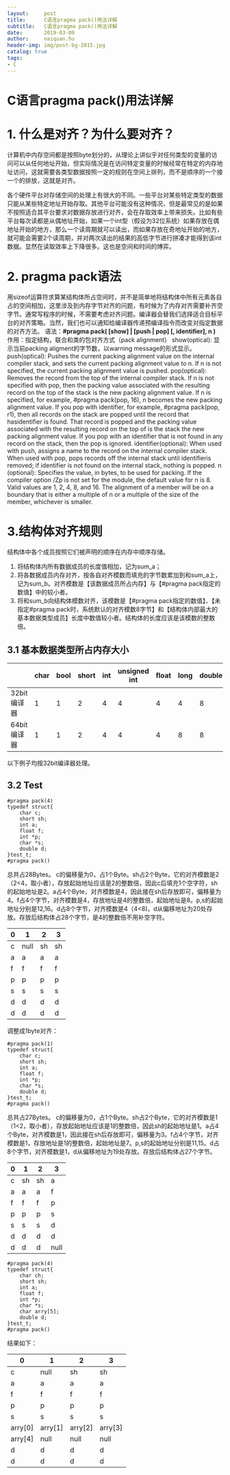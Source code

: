 ```yaml
---
layout:     post
title:      C语言pragma pack()用法详解
subtitle:   C语言pragma pack()用法详解
date:       2019-03-09
author:     naiquan.hu
header-img: img/post-bg-2015.jpg
catalog: true
tags:
- C
---
```



# C语言pragma pack()用法详解



# 1. 什么是对齐？为什么要对齐？
计算机中内存空间都是按照byte划分的，从理论上讲似乎对任何类型的变量的访问可以从任何地址开始，但实际情况是在访问特定变量的时候经常在特定的内存地址访问，这就需要各类型数据按照一定的规则在空间上排列，而不是顺序的一个接一个的排放，这就是对齐。

各个硬件平台对存储空间的处理上有很大的不同。一些平台对某些特定类型的数据只能从某些特定地址开始存取。其他平台可能没有这种情况，但是最常见的是如果不按照适合其平台要求对数据存放进行对齐，会在存取效率上带来损失。比如有些平台每次读都是从偶地址开始，如果一个int型（假设为32位系统）如果存放在偶地址开始的地方，那么一个读周期就可以读出，而如果存放在奇地址开始的地方，就可能会需要2个读周期，并对两次读出的结果的高低字节进行拼凑才能得到该int数据。显然在读取效率上下降很多。这也是空间和时间的博弈。

# 2. pragma pack语法
用sizeof运算符求算某结构体所占空间时，并不是简单地将结构体中所有元素各自占的空间相加，这里涉及到内存字节对齐的问题，有时候为了内存对齐需要补齐空字节。通常写程序的时候，不需要考虑对齐问题。编译器会替我们选择适合目标平台的对齐策略。当然，我们也可以通知给编译器传递预编译指令而改变对指定数据的对齐方法。
语法：**#pragma pack( [show] | [push | pop] [, identifier], n )**
作用：指定结构，联合和类的包对齐方式（pack alignment）
show(optical):
显示当前packing aligment的字节数，以warning message的形式显示。
push(optical):
Pushes the current packing alignment value on the internal compiler stack, and sets the current packing alignment value to n. If n is not specified, the current packing alignment value is pushed.
pop(optical):
Removes the record from the top of the internal compiler stack. If n is not specified with pop, then the packing value associated with the resulting record on the top of the stack is the new packing alignment value. If n is specified, for example, #pragma pack(pop, 16), n becomes the new packing alignment value. If you pop with identifier, for example, #pragma pack(pop, r1), then all records on the stack are popped until the record that hasidentifier is found. That record is popped and the packing value associated with the resulting record on the top of is the stack the new packing alignment value. If you pop with an identifier that is not found in any record on the stack, then the pop is ignored.
identifier(optional):
When used with push, assigns a name to the record on the internal compiler stack. When used with pop, pops records off the internal stack until identifieris removed; if identifier is not found on the internal stack, nothing is popped.
n (optional):
Specifies the value, in bytes, to be used for packing. If the compiler option /Zp is not set for the module, the default value for n is 8. Valid values are 1, 2, 4, 8, and 16. The alignment of a member will be on a boundary that is either a multiple of n or a multiple of the size of the member, whichever is smaller.

# 3.结构体对齐规则

结构体中各个成员按照它们被声明的顺序在内存中顺序存储。
1. 将结构体内所有数据成员的长度值相加，记为sum_a； 
2. 将各数据成员内存对齐，按各自对齐模数而填充的字节数累加到和sum_a上，记为sum_b。对齐模数是【该数据成员所占内存】与【#pragma pack指定的数值】中的较小者。
3. 将和sum_b向结构体模数对齐，该模数是【#pragma pack指定的数值】、【未指定#pragma pack时，系统默认的对齐模数8字节】和【结构体内部最大的基本数据类型成员】长度中数值较小者。结构体的长度应该是该模数的整数倍。
## 3.1 基本数据类型所占内存大小

|  | char | bool | short | int | unsigned int | float | long | double | long long | long double | 指针 |
| ------ | ------ | ------ | ------ | ------ | ------ | ------ | ------ | ------ | ------ | ------ | ------ |
| 32bit编译器 | 1 | 1 | 2 | 4 | 4 | 4 | 4 | 8 | 8 | 8 | 4 |
| 64bit编译器 | 1 | 1 | 2 | 4 | 4 | 4 | 8 | 8 | 8 | 8 | 8 |
以下例子均按32bit编译器处理。

## 3.2 Test
```
#pragma pack(4)  
typedef struct{  
    char c;  
    short sh;  
    int a;  
    float f;  
    int *p;  
    char *s;  
    double d;  
}test_t; 
#pragma pack()
```
总共占28Bytes。 c的偏移量为0，占1个Byte。sh占2个Byte，它的对齐模数是2（2<4，取小者），存放起始地址应该是2的整数倍，因此c后填充1个空字符，sh的起始地址是2。a占4个Byte，对齐模数是4，因此接在sh后存放即可，偏移量为4。f占4个字节，对齐模数是4，存放地址是4的整数倍，起始地址是8。p,s的起始地址分别是12,16。d占8个字节，对齐模数是4（4<8)，d从偏移地址为20处存放。存放后结构体占28个字节，是4的整数倍不用补空字符。

| 0 | 1 | 2 | 3 |
| ---- | ---- | ---- | ---- |
| c | null | sh | sh|
| a | a | a | a |
| f | f | f | f |
| p | p | p | p |
| s | s | s | s |
| d | d | d | d |
| d | d | d | d |

调整成1byte对齐：
```
#pragma pack(1)  
typedef struct{  
    char c;  
    short sh;  
    int a;  
    float f;  
    int *p;  
    char *s;  
    double d;  
}test_t; 
#pragma pack()
```

总共占27Bytes。 c的偏移量为0，占1个Byte。sh占2个Byte，它的对齐模数是1（1<2，取小者），存放起始地址应该是1的整数倍，因此sh的起始地址是1。a占4个Byte，对齐模数是1，因此接在sh后存放即可，偏移量为3。f占4个字节，对齐模数是1，存放地址是1的整数倍，起始地址是7。p,s的起始地址分别是11,15。d占8个字节，对齐模数是1，d从偏移地址为19处存放。存放后结构体占27个字节。

| 0 | 1 | 2 | 3 |
| ---- | ---- | ---- | ---- |
| c | sh | sh | a |
| a | a | a | f |
| f | f | f | p |
| p | p | p | s |
| s | s | s | d |
| d | d | d | d |
| d | d | d | null |

```
#pragma pack(4)  
typedef struct{  
    char ch;  
    short sh;  
    int a;  
    float f;
    int *p;
    char *s;
    char arry[5];
    double d;  
}test_t;
#pragma pack()
```
结果如下：

| 0 | 1 | 2 | 3 |
| ---- | ---- | ---- | ---- |
| c | null | sh | sh |
| a | a | a | a |
| f | f | f | f |
| p | p | p | p |
| s | s | s | s |
| arry[0] | arry[1] | arry[2] | arry[3] |
| arry[4] | null | null | null |
| d | d | d | d |
| d | d | d | d |